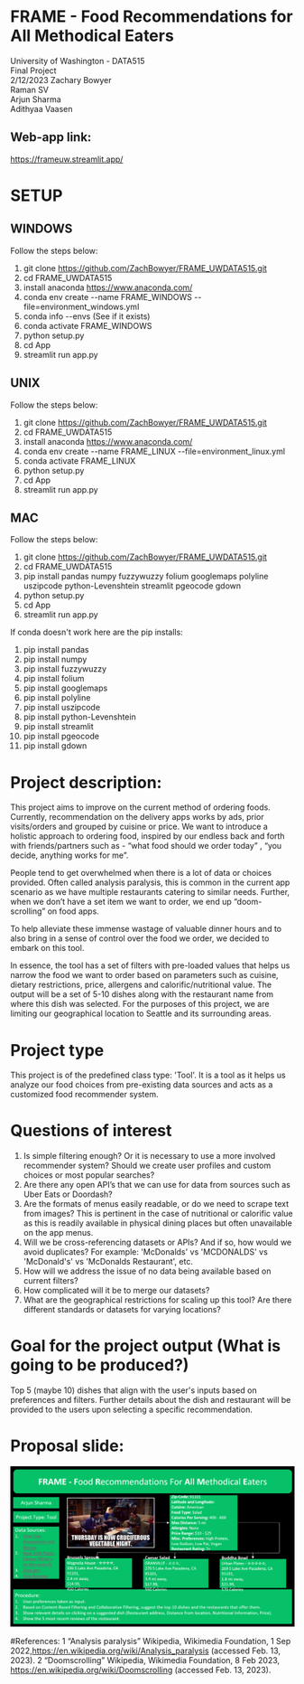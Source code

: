 # FRAME - Food Recommendations for All Methodical Eaters
University of Washington - DATA515  
Final Project  
2/12/2023
Zachary Bowyer  
Raman SV  
Arjun Sharma  
Adithyaa Vaasen  

## Web-app link: 
https://frameuw.streamlit.app/

# SETUP
## WINDOWS
Follow the steps below:
1. git clone https://github.com/ZachBowyer/FRAME_UWDATA515.git
2. cd FRAME_UWDATA515
3. install anaconda https://www.anaconda.com/
4. conda env create --name FRAME_WINDOWS --file=environment_windows.yml
5. conda info --envs (See if it exists)
6. conda activate FRAME_WINDOWS
7. python setup.py
8. cd App
9. streamlit run app.py

## UNIX
Follow the steps below:
1. git clone https://github.com/ZachBowyer/FRAME_UWDATA515.git
2. cd FRAME_UWDATA515
3. install anaconda https://www.anaconda.com/
4. conda env create --name FRAME_LINUX --file=environment_linux.yml
5. conda activate FRAME_LINUX
6. python setup.py  
7. cd App
8. streamlit run app.py

## MAC
Follow the steps below:
1. git clone https://github.com/ZachBowyer/FRAME_UWDATA515.git
2. cd FRAME_UWDATA515
3. pip install pandas numpy fuzzywuzzy folium googlemaps polyline uszipcode python-Levenshtein streamlit pgeocode gdown
4. python setup.py  
5. cd App
6. streamlit run app.py

If conda doesn't work here are the pip installs:
1. pip install pandas
2. pip install numpy
3. pip install fuzzywuzzy
4. pip install folium 
5. pip install googlemaps 
6. pip install polyline
7. pip install uszipcode 
8. pip install python-Levenshtein
9. pip install streamlit
10. pip install pgeocode 
11. pip install gdown

# Project description:
This project aims to improve on the current method of ordering foods. Currently, recommendation on the delivery apps works by ads, prior visits/orders and grouped by cuisine or price. We want to introduce a holistic approach to ordering food, inspired by our endless back and forth with friends/partners such as - “what food should we order today” , “you decide, anything works for me”. 

People tend to get overwhelmed when there is a lot of data or choices provided. Often called analysis paralysis, this is common in the current app scenario as we have multiple restaurants catering to similar needs. Further, when we don’t have a set item we want to order, we end up “doom-scrolling” on food apps. 

To help alleviate these immense wastage of valuable dinner hours and to also bring in a sense of control over the food we order, we decided to embark on this tool. 

In essence, the tool has a set of filters with pre-loaded values that helps us narrow the food we want to order based on parameters such as cuisine, dietary restrictions, price, allergens and calorific/nutritional value. The output will be a set of 5-10 dishes along with the restaurant name from where this dish was selected. For the purposes of this project, we are limiting our geographical location to Seattle and its surrounding areas.

# Project type
This project is of the predefined class type: 'Tool'. It is a tool as it helps us analyze our food choices from pre-existing data sources and acts as a customized food recommender system.

# Questions of interest
1. Is simple filtering enough? Or it is necessary to use a more involved recommender system?  Should we create user profiles and custom choices or most popular searches? 
2. Are there any open API’s that we can use for data from sources such as Uber Eats or Doordash?  
3. Are the formats of menus easily readable, or do we need to scrape text from images? This is pertinent in the case of nutritional or calorific value as this is readily available in physical dining places but often unavailable on the app menus. 
4. Will we be cross-referencing datasets or APIs? And if so, how would we avoid duplicates? For example: 
   'McDonalds' vs 'MCDONALDS' vs 'McDonald's' vs 'McDonalds Restaurant', etc.  
5. How will we address the issue of no data being available based on current filters?  
6. How complicated will it be to merge our datasets?  
7. What are the geographical restrictions for scaling up this tool? Are there different standards or datasets for varying locations?

# Goal for the project output (What is going to be produced?)  
Top 5 (maybe 10) dishes that align with the user's inputs based on preferences and filters. Further details about the dish and restaurant will be provided to the users upon selecting a specific recommendation.   

# Proposal slide: 
![alt text](images/ProposalSlide.png)

#References:
1 “Analysis paralysis” Wikipedia, Wikimedia Foundation, 1 Sep 2022,https://en.wikipedia.org/wiki/Analysis_paralysis (accessed Feb. 13, 2023).
2 “Doomscrolling” Wikipedia, Wikimedia Foundation, 8 Feb 2023, https://en.wikipedia.org/wiki/Doomscrolling (accessed Feb. 13, 2023).
